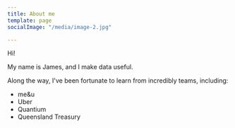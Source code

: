 ```yaml
---
title: About me
template: page
socialImage: "/media/image-2.jpg"

---
```

Hi!

My name is James, and I make data useful.

Along the way, I've been fortunate to learn from incredibly teams, including:

* me&u
* Uber
* Quantium
* Queensland Treasury